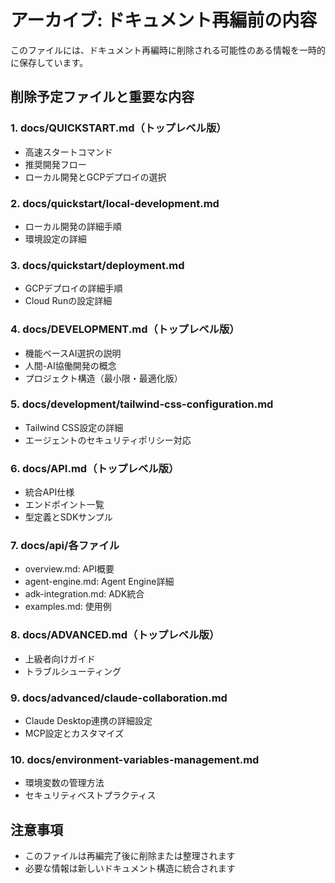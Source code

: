 # アーカイブ: ドキュメント再編前の内容

このファイルには、ドキュメント再編時に削除される可能性のある情報を一時的に保存しています。

## 削除予定ファイルと重要な内容

### 1. docs/QUICKSTART.md（トップレベル版）
- 高速スタートコマンド
- 推奨開発フロー
- ローカル開発とGCPデプロイの選択

### 2. docs/quickstart/local-development.md
- ローカル開発の詳細手順
- 環境設定の詳細

### 3. docs/quickstart/deployment.md
- GCPデプロイの詳細手順
- Cloud Runの設定詳細

### 4. docs/DEVELOPMENT.md（トップレベル版）
- 機能ベースAI選択の説明
- 人間-AI協働開発の概念
- プロジェクト構造（最小限・最適化版）

### 5. docs/development/tailwind-css-configuration.md
- Tailwind CSS設定の詳細
- エージェントのセキュリティポリシー対応

### 6. docs/API.md（トップレベル版）
- 統合API仕様
- エンドポイント一覧
- 型定義とSDKサンプル

### 7. docs/api/各ファイル
- overview.md: API概要
- agent-engine.md: Agent Engine詳細
- adk-integration.md: ADK統合
- examples.md: 使用例

### 8. docs/ADVANCED.md（トップレベル版）
- 上級者向けガイド
- トラブルシューティング

### 9. docs/advanced/claude-collaboration.md
- Claude Desktop連携の詳細設定
- MCP設定とカスタマイズ

### 10. docs/environment-variables-management.md
- 環境変数の管理方法
- セキュリティベストプラクティス

## 注意事項
- このファイルは再編完了後に削除または整理されます
- 必要な情報は新しいドキュメント構造に統合されます